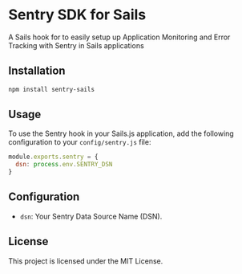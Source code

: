 # Sentry SDK for Sails

A Sails hook for to easily setup up Application Monitoring and Error Tracking with Sentry in Sails applications

## Installation

```bash
npm install sentry-sails
```

## Usage

To use the Sentry hook in your Sails.js application, add the following configuration to your `config/sentry.js` file:

```javascript
module.exports.sentry = {
  dsn: process.env.SENTRY_DSN
}
```

## Configuration

- `dsn`: Your Sentry Data Source Name (DSN).

## License

This project is licensed under the MIT License.
